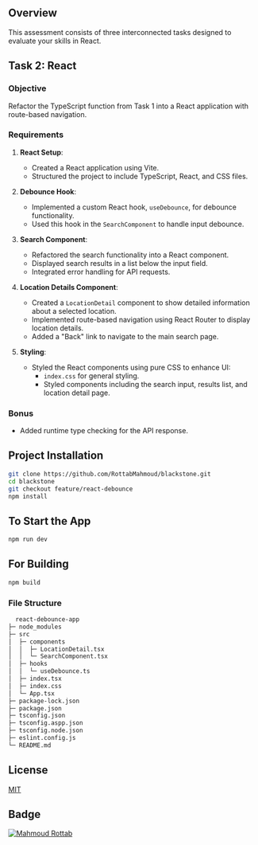 ## Overview

This assessment consists of three interconnected tasks designed to evaluate your skills in React.

## Task 2: React

### Objective

Refactor the TypeScript function from Task 1 into a React application with route-based navigation.

### Requirements

1. **React Setup**:

   - Created a React application using Vite.
   - Structured the project to include TypeScript, React, and CSS files.

2. **Debounce Hook**:

   - Implemented a custom React hook, `useDebounce`, for debounce functionality.
   - Used this hook in the `SearchComponent` to handle input debounce.

3. **Search Component**:

   - Refactored the search functionality into a React component.
   - Displayed search results in a list below the input field.
   - Integrated error handling for API requests.

4. **Location Details Component**:

   - Created a `LocationDetail` component to show detailed information about a selected location.
   - Implemented route-based navigation using React Router to display location details.
   - Added a "Back" link to navigate to the main search page.

5. **Styling**:
   - Styled the React components using pure CSS to enhance UI:
     - `index.css` for general styling.
     - Styled components including the search input, results list, and location detail page.

### Bonus

- Added runtime type checking for the API response.

## Project Installation

```bash
git clone https://github.com/RottabMahmoud/blackstone.git
cd blackstone
git checkout feature/react-debounce
npm install
```

## To Start the App

```bash
npm run dev
```

## For Building

```bash
npm build
```

### File Structure

```bash
  react-debounce-app
├─ node_modules
├─ src
│  ├─ components
│  │  ├─ LocationDetail.tsx
│  │  └─ SearchComponent.tsx
│  ├─ hooks
│  │  └─ useDebounce.ts
│  ├─ index.tsx
│  ├─ index.css
│  └─ App.tsx
├─ package-lock.json
├─ package.json
├─ tsconfig.json
├─ tsconfig.aspp.json
├─ tsconfig.node.json
├─ eslint.config.js
└─ README.md
```

## License

[MIT](https://choosealicense.com/licenses/mit/)

## Badge

<a href="https://rottab.vercel.app"> <img src="https://img.shields.io/badge/Mahmoud%20Rottab-Porfolio" alt="Mahmoud Rottab" /> </a>